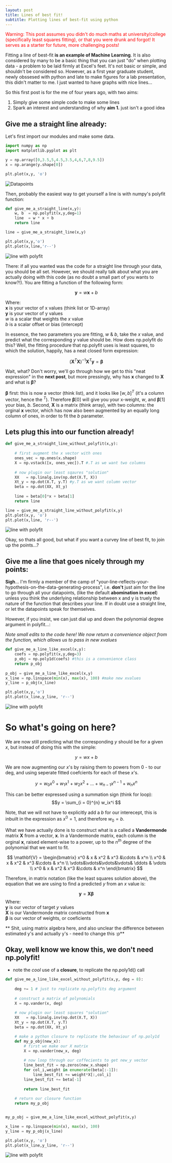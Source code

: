 ```yaml
---
layout: post
title: Lines of best fit!
subtitle: Plotting lines of best-fit using python
---
```


<span style="color:red"> Warning: This post assumes you didn't do much maths at university/college (specifically least squares fitting), or that you were drunk and forgot! It serves as a starter for future, more challenging posts!</span>

Fitting a line of best-fit **is an example of Machine Learning**. It is also considered by many to be a basic thing 
that you can just "do" when plotting data - a problem to be laid firmly at Excel's feet. It's not basic or simple, and shouldn't be
considered so. However, as a first year graduate student, newly obssesed with python and late to make figures for a lab presentation,
 this didn't matter to me. I just wanted to have graphs with nice lines...
 
So this first post is for the me of four years ago, with two aims:

1. Simply give some simple code to make some lines
2. Spark an interest and understanding of why **aim 1.** just isn't a good idea

## Give me a straight line already:

Let's first import our modules and make some data.

```python
import numpy as np
import matplotlib.pyplot as plt

y = np.array([0,3.5,5,4.5,3.5,4,6,7,8,9.5])
x = np.arange(y.shape[0])

plt.plot(x,y, 'o')
```
![Datapoints](/blog_assets/1_datapoints.png)

Then, probably the easiest way to get yourself a line is with numpy's polyfit function:

```python
def give_me_a_straight_line(x,y):
    w, b  = np.polyfit(x,y,deg=1)
    line  = w * x + b
    return line

line = give_me_a_straight_line(x,y)

plt.plot(x,y,'o')
plt.plot(x,line,'r--')
```
![line with polyfit](/blog_assets/1_data_line_polyfit.png)

There: if all you wanted was the code for a straight line through your data, you should be all set. However, we should really talk about what you are actually doing with this code (as no doubt a small part of you wants to know?!). You are fitting a function of the following form:

$$ \mathbf{y} = w\mathbf{x} + b $$

Where:<br>
$\mathbf{x}$ is your vector of x values (think list or 1D-array)<br>
$\mathbf{y}$ is your vector of y values<br>
$w$ is a scalar that weights the $x$ value <br>
$b$ is a scalar offset or bias (intercept)

In essence, the two parameters you are fitting, $w$ & $b$, take the $x$ value, and predict what the corresponding $y$ value should be. How does np.polyfit do this? Well, the fitting procedure that np.polyfit uses is least squares, to which the solution, happily, has a neat closed form expression:

$$ (\mathbf{X}^T\mathbf{X})^{-1}\mathbf{X}^{T}\mathbf{y} = \mathbf{\beta} $$

Wait, what? Don't worry, we'll go through how we get to this "neat expression" in the **next post**, but more pressingly, why has $\mathbf{x}$ changed to $\mathbf{X}$ and what is $\mathbf{\beta}$?

$\mathbf{\beta}$ first: this is now a vector (think list), and it looks like $[w, b]^T$ (it's a column vector, hence the $^T$). Therefore $\mathbf{\beta}$[0] will give you your x-weight, $w$, and $\mathbf{\beta}$[1] your bias, $b$. Second, $\mathbf{X}$ is a matrix (think array), with two columns: the orginal $\mathbf{x}$ vector, which has now also been augmented by an equally long column of ones, in order to fit the $b$ parameter.

## Lets plug this into our function already!


```python
def give_me_a_straight_line_without_polyfit(x,y):
    
    # first augment the x vector with ones
    ones_vec = np.ones(x.shape)
    X = np.vstack([x, ones_vec]).T #.T as we want two columns
    
    # now plugin our least sqaures "solution"
    XX   = np.linalg.inv(np.dot(X.T, X))
    Xt_y = np.dot(X.T, y.T) #y.T as we want column vector
    beta = np.dot(XX, Xt_y)
    
    line = beta[0]*x + beta[1]
    return line

line = give_me_a_straight_line_without_polyfit(x,y)
plt.plot(x,y, 'o')
plt.plot(x,line, 'r--')

```
![line with polyfit](/blog_assets/1_data_line_numpy.png)

Okay, so thats all good, but what if you want a curvey line of best fit, to join up the points...? <br>

## Give me a line that goes nicely through my points:
**Sigh**... I'm firmly a member of the camp of "your-line-reflects-your-hypothesis-on-the-data-generating-process", i.e.
 **don't** just aim for the line to go through all your datapoints, (like the default **abomination in excel**) unless you think the underlying relationship 
 between x and y is truely the nature of the function that describes your line. If in doubt use a straight line, or let the datapoints speak for themselves.
 
However, if you insist, we can just dial up and down the polynomial degree argument in polyfit...:

*Note small edits to the code here! We now return a convenience object from the function, which allows us to pass in new xvalues*
 
```python
def give_me_a_line_like_excel(x,y):
    coefs = np.polyfit(x,y,deg=3)
    p_obj = np.poly1d(coefs) #this is a convenience class
    return p_obj
    
p_obj = give_me_a_line_like_excel(x,y)
x_line = np.linspace(min(x), max(x), 100) #make new xvalues 
y_line = p_obj(x_line)

plt.plot(x,y,'o')  
plt.plot(x_line,y_line, 'r--')
```
![line with polyfit](/blog_assets/1_data_line_polyfit.png)

# So what's going on here?


We are now still predicting what the corresponding $y$ should be for a given $x$, but instead of doing this with the simple:

$$y = wx + b $$

We are now augmenting our $x$'s by raising them to powers from 0 - to our deg, and using seperate fitted coefcients for each of these $x$'s.

$$ y = w_0x^0 + w_1x^1 + w_2x^2 + ... + w_{n-1}x^{n-1}+ w_{n}x^{n}$$

This can be better expressed using a summation sign (think for loop):
$$y = \sum_{i = 0}^{n} w_ix^i $$

Note, that we will not have to explicitly add a $b$ for our interecept, this is inbuilt in the expression as $x^0 = 1$, and therefore $w_0 = b$.

What we have actually done is to construct what is a called a **Vandermonde** matrix $\mathbf{X}$ from a vector, $\mathbf{x}$. In a Vandermonde matrix, each column is the orginal $\mathbf{x}$, raised element-wise to a power, up to the $n^{th}$ degree of the polynomial that we want to fit.

$$
\mathbf{V} = \begin{bmatrix}
  x^0   & x    &  x^2 &  x^3  &\cdots & x^n \\
  x^0   & x    &  x^2  &  x^3 &\cdots & x^n \\
  \vdots&\vdots&\vdots&\vdots& \ddots & \vdots \\
  x^0   & x    &  x^2  &  x^3 &\cdots & x^n
\end{bmatrix}
$$

Therefore, in matrix notation (like the least squares solution above), the equation that we are using to find a predicted $y$ from an $x$ value is:

$$ \mathbf{y} = \mathbf{X}\mathbf{\beta} $$
Where:<br>
$\mathbf{y}$ is our vector of target $y$ values<br>
$\mathbf{X}$ is our Vandermonde matrix constructed from $\mathbf{x}$<br> 
$\mathbf{\beta}$ is our vector of weights, or coeficients 

** Shit, using matrix algebra here, and also unclear the difference between estimated y's and actually y's - need to change this :p**

## Okay, well know we know this, we don't need np.polyfit!
- note the *cool* use of a **closure**, to replicate the np.poly1d() call

```python
def give_me_a_line_like_excel_without_polyfit(x,y, deg = 8):
    
    deg += 1 # just to replicate np.polyfits deg argument
    
    # construct a matrix of polynomials
    X = np.vander(x, deg)
    
    # now plugin our least squares "solution"
    XX   = np.linalg.inv(np.dot(X.T, X))
    Xt_y = np.dot(X.T, y.T)
    beta = np.dot(XX, Xt_y)

    # make a python closure to replicate the behaviour of np.poly1d
    def my_p_obj(new_x):
        # first we make our X matrix
        X = np.vander(new_x, deg)
        
        # now loop through our coffecients to get new_y vector
        line_best_fit = np.zeros(new_x.shape)
        for col_i,weight in enumerate(beta[:-1]): 
            line_best_fit += weight*X[:,col_i]
        line_best_fit += beta[-1]
        
        return line_best_fit 
    
    # return our closure function
    return my_p_obj


my_p_obj = give_me_a_line_like_excel_without_polyfit(x,y)

x_line = np.linspace(min(x), max(x), 100)
y_line = my_p_obj(x_line)

plt.plot(x,y, 'o')
plt.plot(x_line,y_line, 'r--')
```
![line with polyfit](/blog_assets/1_data_curve_numpy.png)


